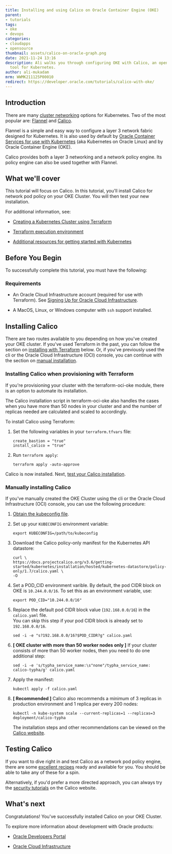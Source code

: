 ```yaml
---
title: Installing and using Calico on Oracle Container Engine (OKE)
parent:
- tutorials
tags:
- oke
- devops
categories:
- cloudapps
- opensource
thumbnail: assets/calico-on-oracle-graph.png
date: 2021-11-24 13:16
description: Ali walks you through configuring OKE with Calico, an open-source networking
  tool for Kubernetes.
author: ali-mukadam
mrm: WWMK211125P00010
redirect: https://developer.oracle.com/tutorials/calico-with-oke/
---
```


## Introduction

There are many [cluster networking](https://kubernetes.io/docs/concepts/cluster-administration/networking/#how-to-implement-the-kubernetes-networking-model) options for Kubernetes. Two of the most popular are: [Flannel](https://github.com/flannel-io/flannel) and [Calico](https://www.tigera.io/project-calico/).

Flannel is a simple and easy way to configure a layer 3 network fabric designed for Kubernetes. It is also used by default by [Oracle Container Services for use with Kubernetes](https://docs.oracle.com/en/operating-systems/oracle-linux/kubernetes/) (aka Kubernetes on Oracle Linux) and by Oracle Container Engine (OKE).

Calico provides both a layer 3 networking and a network policy engine. Its policy engine can also be used together with Flannel.

## What we'll cover

This tutorial will focus on Calico. In this tutorial, you'll install Calico for network pod policy on your OKE Cluster. You will then test your new installation.

For additional information, see:

- [Creating a Kubernetes Cluster using Terraform](https://docs.oracle.com/en-us/iaas/developer-tutorials/tutorials/tf-cluster/01-summary.htm)

- [Terraform execution environment](https://docs.oracle.com/en/solutions/multi-tenant-topology-using-terraform/configure-terraform-execution-environment1.html#GUID-17AE60F0-FB45-4028-8BF5-71E149AA6C21)

- [Additional resources for getting started with Kubernetes](https://projectcalico.docs.tigera.io/getting-started/kubernetes/)  

## Before You Begin

To successfully complete this tutorial, you must have the following:

### Requirements

- An Oracle Cloud Infrastructure account (required for use with Terraform).
See [Signing Up for Oracle Cloud Infrastructure](https://docs.oracle.com/iaas/Content/GSG/Tasks/signingup.htm).
  
- A MacOS, Linux, or Windows computer with `ssh` support installed.

## Installing Calico

There are two routes available to you depending on how you've created your OKE cluster. If you've used Terraform in the past, you can follow the section on [installing with Terraform](#installing-calico-when-provisioning-with-terraform) below. Or, if you've previously used the cli or the Oracle Cloud Infrastructure (OCI) console, you can continue with the section on [manual installation](#manually-installing-calico).

### Installing Calico when provisioning with Terraform

If you're provisioning your cluster with the terraform-oci-oke module, there is an option to automate its installation.

The Calico installation script in terraform-oci-oke also handles the cases when you have more than 50 nodes in your cluster and and the number of replicas needed are calculated and scaled to accordingly.

To install Calico using Terraform:

1. Set the following variables in your `terraform.tfvars` file:

   ```console
   create_bastion = "true"
   install_calico = "true"
   ```

1. Run `terraform apply`:

   ```console
   terraform apply -auto-approve
   ```

Calico is now installed. Next, [test your Calico installation](#testing-calico).

### Manually installing Calico

If you've manually created the OKE Cluster using the cli or the Oracle Cloud Infrastructure (OCI) console, you can use the following procedure:

1. [Obtain the kubeconfig file](https://docs.oracle.com/en-us/iaas/Content/ContEng/Tasks/contengdownloadkubeconfigfile.htm).  

2. Set up your `KUBECONFIG` environment variable:

   ```console
   export KUBECONFIG=/path/to/kubeconfig
   ```

3. Download the Calico policy-only manifest for the Kubernetes API datastore:

   ```console
   curl \
   https://docs.projectcalico.org/v3.6/getting-started/kubernetes/installation/hosted/kubernetes-datastore/policy-only/1.7/calico.yaml \
   -O
   ```

4. Set a POD_CID environment varible. By default, the pod CIDR block on OKE is `10.244.0.0/16`. To set this as an environment variable, use:

   ```console
   export POD_CID="10.244.0.0/16"
   ```

5. Replace the default pod CIDR block value (`192.168.0.0/16`) in the `calico.yaml` file.  
   You can skip this step if your pod CIDR block is already set to `192.168.0.0/16`.

   ```console
   sed -i -e "s?192.168.0.0/16?$POD_CIDR?g" calico.yaml
   ```

6. **[ OKE cluster with more than 50 worker nodes only ]** If your cluster consists of more than 50 worker nodes, then you need to do one additional step:

   ```console
   sed -i -e 's/typha_service_name:\s"none"/typha_service_name: calico-typha/g' calico.yaml
   ```

7. Apply the manifest:

   ```console
   kubectl apply -f calico.yaml
   ```

8. **[ Recommended ]** Calico also recommends a minimum of 3 replicas in production environment and 1 replica per every 200 nodes:

   ```console
   kubectl -n kube-system scale --current-replicas=1 --replicas=3 deployment/calico-typha
   ```

   The installation steps and other recommendations can be viewed on the [Calico website](https://docs.projectcalico.org/getting-started/kubernetes/).

## Testing Calico

If you want to dive right in and test Calico as a network pod policy engine, there are some [excellent recipes](https://github.com/ahmetb/kubernetes-network-policy-recipes) ready and available for you. You should be able to take any of these for a spin.

Alternatively, if you'd prefer a more directed approach, you can always try the [security tutorials](https://docs.projectcalico.org/security/) on the Calico website.

## What's next  

Congratulations! You've successfully installed Calico on your OKE Cluster.

To explore more information about development with Oracle products:

- [Oracle Developers Portal](https://developer.oracle.com/)

- [Oracle Cloud Infrastructure](https://www.oracle.com/cloud/)